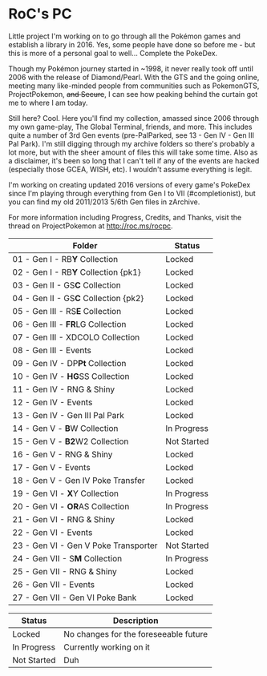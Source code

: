 # RoC's PC

Little project I'm working on to go through all the Pokémon games and establish a library in 2016. Yes, some people have done so before me - but this is more of a personal goal to well... Complete the PokeDex.

Though my Pokémon journey started in ~1998, it never really took off until 2006 with the release of Diamond/Pearl. With the GTS and the going online, meeting many like-minded people from communities such as PokemonGTS, ProjectPokemon, ~~and Secure~~, I can see how peaking behind the curtain got me to where I am today.

Still here? Cool. Here you'll find my collection, amassed since 2006 through my own game-play, The Global Terminal, friends, and more. This includes quite a number of 3rd Gen events (pre-PalParked, see 13 - Gen IV - Gen III Pal Park). I'm still digging through my archive folders so there's probably a lot more, but with the sheer amount of files this will take some time. Also as a disclaimer, it's been so long that I can't tell if any of the events are hacked (especially those GCEA, WISH, etc). I wouldn't assume everything is legit.

I'm working on creating updated 2016 versions of every game's PokeDex since I'm playing through everything from Gen I to VII (#completionist), but you can find my old 2011/2013 5/6th Gen files in zArchive.

For more information including Progress, Credits, and Thanks, visit the thread on ProjectPokemon at http://roc.ms/rocpc.

| Folder | Status |
| ------ | ------ |
| 01 - Gen I - RB**Y** Collection | Locked |
| 02 - Gen I - RB**Y** Collection {pk1} | Locked |
| 03 - Gen II - GS**C** Collection | Locked |
| 04 - Gen II - GS**C** Collection {pk2} | Locked |
| 05 - Gen III - RS**E** Collection | Locked |
| 06 - Gen III - **FR**LG Collection | Locked |
| 07 - Gen III - XDCOLO Collection | Locked |
| 08 - Gen III - Events | Locked |
| 09 - Gen IV - DP**Pt** Collection | Locked |
| 10 - Gen IV - **HG**SS Collection | Locked |
| 11 - Gen IV - RNG & Shiny | Locked |
| 12 - Gen IV - Events | Locked |
| 13 - Gen IV - Gen III Pal Park | Locked |
| 14 - Gen V - **B**W Collection | In Progress |
| 15 - Gen V - **B2**W2 Collection | Not Started |
| 16 - Gen V - RNG & Shiny | Locked |
| 17 - Gen V - Events | Locked |
| 18 - Gen V - Gen IV Poke Transfer | Locked |
| 19 - Gen VI - **X**Y Collection | In Progress |
| 20 - Gen VI - **OR**AS Collection | In Progress |
| 21 - Gen VI - RNG & Shiny | Locked |
| 22 - Gen VI - Events | Locked |
| 23 - Gen VI - Gen V Poke Transporter | Not Started |
| 24 - Gen VII - S**M** Collection | In Progress |
| 25 - Gen VII - RNG & Shiny | Locked |
| 26 - Gen VII - Events | Locked |
| 27 - Gen VII - Gen VI Poke Bank | Locked |

| Status | Description |
| ------ | ------ |
| Locked | No changes for the foreseeable future |
| In Progress | Currently working on it |
| Not Started | Duh |